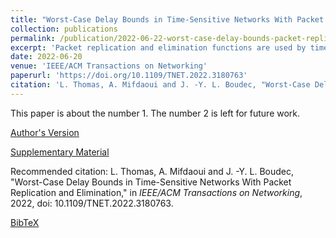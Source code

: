 ```yaml
---
title: "Worst-Case Delay Bounds in Time-Sensitive Networks With Packet Replication and Elimination"
collection: publications
permalink: /publication/2022-06-22-worst-case-delay-bounds-packet-replication-elimination
excerpt: 'Packet replication and elimination functions are used by time-sensitive networks (as in the context of IEEE TSN and IETF DetNet) to increase the reliability of the network. Packets are replicated onto redundant paths by a replication function. Later the paths merge again and an elimination function removes the duplicates. This redundancy scheme has an effect on the timing behavior of time-sensitive networks and many challenges arise from conducting timing analyses. The replication can induce a burstiness increase along the paths of replicates, as well as packet mis-ordering that could increase the delays in the crossed bridges or routers. The induced packet mis-ordering could also negatively affect the interactions between the redundancy and scheduling mechanisms such as traffic regulators (as with per-flow regulator and interleaved regulator, implemented by TSN asynchronous traffic shaping). Using the network calculus framework, we provide a method of worst-case timing analysis for time-sensitive networks that implement redundancy mechanisms in the general use case, i.e., at end-devices and/or intermediate nodes. We first provide a network calculus toolbox for bounding the burstiness increase and the amount of reordering caused by the elimination function of duplicate packets. We then analyze the interactions with traffic regulators and show that their shaping-for-free property does not hold when placed after a packet elimination function. We provide a bound for the delay penalty when using per-flow regulators and prove that the penalty is not bounded with interleaved regulators. Finally, we use an industrial use-case to show the applicability and the benefits of our findings.'
date: 2022-06-20
venue: 'IEEE/ACM Transactions on Networking'
paperurl: 'https://doi.org/10.1109/TNET.2022.3180763'
citation: 'L. Thomas, A. Mifdaoui and J. -Y. L. Boudec, "Worst-Case Delay Bounds in Time-Sensitive Networks With Packet Replication and Elimination," in <i>IEEE/ACM Transactions on Networking</i>, 2022, doi: 10.1109/TNET.2022.3180763.'
---
```

This paper is about the number 1. The number 2 is left for future work.

[Author's Version](http://ludoinspace.github.io/files/2022-06-20-packet-replication-author-version.pdf)

[Supplementary Material](https://doi.org/10.1109/TNET.2022.3180763/mm1)

Recommended citation: L. Thomas, A. Mifdaoui and J. -Y. L. Boudec, "Worst-Case Delay Bounds in Time-Sensitive Networks With Packet Replication and Elimination," in <i>IEEE/ACM Transactions on Networking</i>, 2022, doi: 10.1109/TNET.2022.3180763.

[BibTeX](http://ludoinspace.github.io/files/2022-06-20-packet-replication-citation.bib)